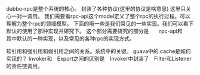 dubbo-rpc是整个系统的核心。
封装了各种协议(这里的协议是啥意思)
这里只关心一对一调用。
我们需要看rpc-api这个model定义了整个rpc的执行过程。可以理解为整个rpc的领域模型。
下面的哦一些是我们常见的一些实现。我们可以看下默认的使用了那种实现并研究下。
这个部分需要研究的部分是　　rpc-api和　　其中默认的一种实现，以及常见的各种rpc的实现方式。

软引用和强引用和弱引用之间的关系。系统中的关键。
guava中的 cache是如何实现的？
Invoker和　Export之间的区别是　Invoker中封装了　Filter和Listener的责任链调用。